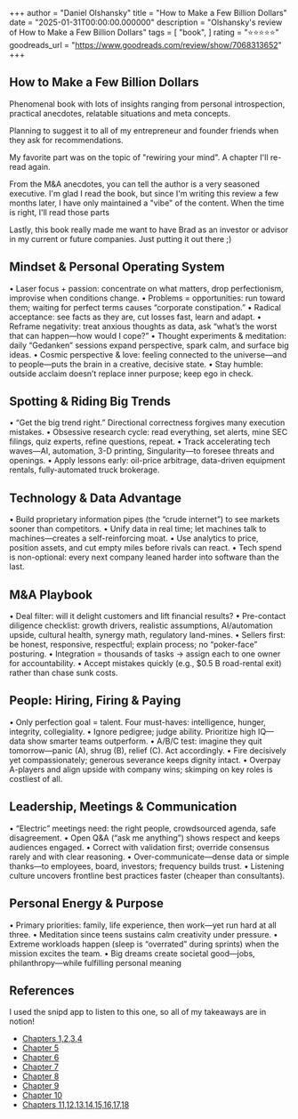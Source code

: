 +++
author = "Daniel Olshansky"
title = "How to Make a Few Billion Dollars"
date = "2025-01-31T00:00:00.000000"
description = "Olshansky's review of How to Make a Few Billion Dollars"
tags = [
    "book",
]
rating = "⭐⭐⭐⭐⭐"
goodreads_url = "https://www.goodreads.com/review/show/7068313652"
+++

## How to Make a Few Billion Dollars

Phenomenal book with lots of insights ranging from personal introspection, practical
anecdotes, relatable situations and meta concepts.

Planning to suggest it to all of my entrepreneur and founder friends when they ask for recommendations.

My favorite part was on the topic of "rewiring your mind". A chapter I'll re-read again.

From the M&A anecdotes, you can tell the author is a very seasoned executive.
I'm glad I read the book, but since I'm writing this review a few months later,
I have only maintained a "vibe" of the content. When the time is right, I'll read those parts

Lastly, this book really made me want to have Brad as an investor or advisor in my current
or future companies. Just putting it out there ;)

## Mindset & Personal Operating System

• Laser focus + passion: concentrate on what matters, drop perfectionism, improvise when conditions change.
• Problems = opportunities: run toward them; waiting for perfect terms causes “corporate constipation.”
• Radical acceptance: see facts as they are, cut losses fast, learn and adapt.
• Reframe negativity: treat anxious thoughts as data, ask “what’s the worst that can happen—how would I cope?”
• Thought experiments & meditation: daily “Gedanken” sessions expand perspective, spark calm, and surface big ideas.
• Cosmic perspective & love: feeling connected to the universe—and to people—puts the brain in a creative, decisive state.
• Stay humble: outside acclaim doesn’t replace inner purpose; keep ego in check.

## Spotting & Riding Big Trends

• “Get the big trend right.” Directional correctness forgives many execution mistakes.
• Obsessive research cycle: read everything, set alerts, mine SEC filings, quiz experts, refine questions, repeat.
• Track accelerating tech waves—AI, automation, 3-D printing, Singularity—to foresee threats and openings.
• Apply lessons early: oil-price arbitrage, data-driven equipment rentals, fully-automated truck brokerage.

## Technology & Data Advantage

• Build proprietary information pipes (the “crude internet”) to see markets sooner than competitors.
• Unify data in real time; let machines talk to machines—creates a self-reinforcing moat.
• Use analytics to price, position assets, and cut empty miles before rivals can react.
• Tech spend is non-optional: every next company leaned harder into software than the last.

## M&A Playbook

• Deal filter: will it delight customers and lift financial results?
• Pre-contact diligence checklist: growth drivers, realistic assumptions, AI/automation upside, cultural health, synergy math, regulatory land-mines.
• Sellers first: be honest, responsive, respectful; explain process; no “poker-face” posturing.
• Integration = thousands of tasks → assign each to one owner for accountability.
• Accept mistakes quickly (e.g., $0.5 B road-rental exit) rather than chase sunk costs.

## People: Hiring, Firing & Paying

• Only perfection goal = talent. Four must-haves: intelligence, hunger, integrity, collegiality.
• Ignore pedigree; judge ability. Prioritize high IQ—data show smarter teams outperform.
• A/B/C test: imagine they quit tomorrow—panic (A), shrug (B), relief (C). Act accordingly.
• Fire decisively yet compassionately; generous severance keeps dignity intact.
• Overpay A-players and align upside with company wins; skimping on key roles is costliest of all.

## Leadership, Meetings & Communication

• “Electric” meetings need: the right people, crowdsourced agenda, safe disagreement.
• Open Q&A (“ask me anything”) shows respect and keeps audiences engaged.
• Correct with validation first; override consensus rarely and with clear reasoning.
• Over-communicate—dense data or simple thanks—to employees, board, investors; frequency builds trust.
• Listening culture uncovers frontline best practices faster (cheaper than consultants).

## Personal Energy & Purpose

• Primary priorities: family, life experience, then work—yet run hard at all three.
• Meditation since teens sustains calm creativity under pressure.
• Extreme workloads happen (sleep is “overrated” during sprints) when the mission excites the team.
• Big dreams create societal good—jobs, philanthropy—while fulfilling personal meaning

## References

I used the snipd app to listen to this one, so all of my takeaways are in notion!

- [Chapters 1,2,3,4](https://olshansky.notion.site/One-Two-Three-Four-17a676fd2df7813a9950fc58a9535ded)
- [Chapter 5](https://olshansky.notion.site/Five-17a676fd2df78107b55cdfa8b1e091f9)
- [Chapter 6](https://olshansky.notion.site/Six-17c676fd2df781aa84f4d3f4531dc39c)
- [Chapter 7](https://olshansky.notion.site/Seven-17e676fd2df78150b74af3a59cc15d89)
- [Chapter 8](https://olshansky.notion.site/Eight-182676fd2df781d1be60e84cd7666f14)
- [Chapter 9](https://olshansky.notion.site/Nine-185676fd2df78120a852ffb082bef0c8)
- [Chapter 10](https://olshansky.notion.site/Ten-188676fd2df78136925ac25feda9a1c8)
- [Chapters 11,12,13,14,15,16,17,18](https://olshansky.notion.site/Eleven-Twelve-Thirteen-Fourteen-Fifteen-Sixteen-Seventeen-Eighteen-189676fd2df781a7bb2ae763fd4a15c7)

